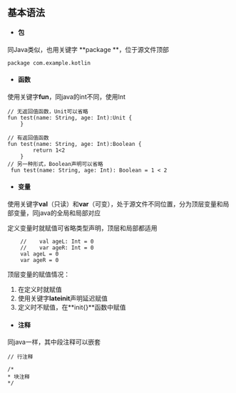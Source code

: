 ## 基本语法

* #### 包

同Java类似，也用关键字 **package **，位于源文件顶部

```
package com.example.kotlin
```

* #### 函数

使用关键字**fun**，同java的int不同，使用Int

```
// 无返回值函数，Unit可以省略
fun test(name: String, age: Int):Unit {
    }
    
// 有返回值函数
fun test(name: String, age: Int):Boolean {
        return 1<2
    }
// 另一种形式，Boolean声明可以省略
 fun test(name: String, age: Int): Boolean = 1 < 2
```

* #### 变量

使用关键字**val**（只读）和**var**（可变），处于源文件不同位置，分为顶层变量和局部变量，同java的全局和局部对应

定义变量时就赋值可省略类型声明，顶层和局部都适用

```
    //    val ageL: Int = 0
    //    var ageR: Int = 0
    val ageL = 0
    var ageR = 0
```

顶层变量的赋值情况：

1. 在定义时就赋值
2. 使用关键字**lateinit**声明延迟赋值
3. 定义时不赋值，在**init{}**函数中赋值

* #### 注释

同java一样，其中段注释可以嵌套

```
// 行注释

/*
* 块注释
*/
```



